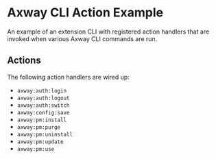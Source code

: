 # Axway CLI Action Example

An example of an extension CLI with registered action handlers that are invoked when various Axway
CLI commands are run.

## Actions

The following action handlers are wired up:

 * `axway:auth:login`
 * `axway:auth:logout`
 * `axway:auth:switch`
 * `axway:config:save`
 * `axway:pm:install`
 * `axway:pm:purge`
 * `axway:pm:uninstall`
 * `axway:pm:update`
 * `axway:pm:use`
